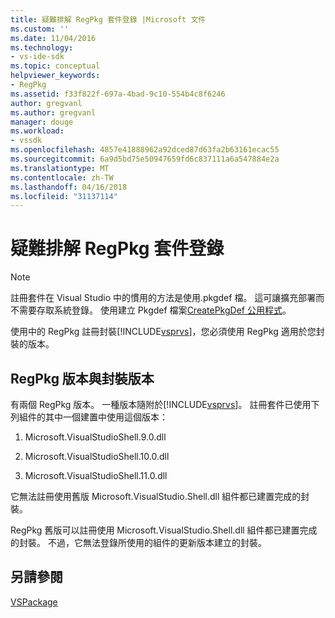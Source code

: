 ```yaml
---
title: 疑難排解 RegPkg 套件登錄 |Microsoft 文件
ms.custom: ''
ms.date: 11/04/2016
ms.technology:
- vs-ide-sdk
ms.topic: conceptual
helpviewer_keywords:
- RegPkg
ms.assetid: f33f822f-697a-4bad-9c10-554b4c8f6246
author: gregvanl
ms.author: gregvanl
manager: douge
ms.workload:
- vssdk
ms.openlocfilehash: 4857e41888962a92dced87d63fa2b63161ecac55
ms.sourcegitcommit: 6a9d5bd75e50947659fd6c837111a6a547884e2a
ms.translationtype: MT
ms.contentlocale: zh-TW
ms.lasthandoff: 04/16/2018
ms.locfileid: "31137114"
---
```

# <a name="troubleshooting-regpkg-package-registration"></a>疑難排解 RegPkg 套件登錄
> [!NOTE]
>  註冊套件在 Visual Studio 中的慣用的方法是使用.pkgdef 檔。 這可讓擴充部署而不需要存取系統登錄。 使用建立 Pkgdef 檔案[CreatePkgDef 公用程式](../../extensibility/internals/createpkgdef-utility.md)。  
  
 使用中的 RegPkg 註冊封裝[!INCLUDE[vsprvs](../../code-quality/includes/vsprvs_md.md)]，您必須使用 RegPkg 適用於您封裝的版本。  
  
## <a name="regpkg-versions-related-to-package-versions"></a>RegPkg 版本與封裝版本  
 有兩個 RegPkg 版本。 一種版本隨附於[!INCLUDE[vsprvs](../../code-quality/includes/vsprvs_md.md)]。 註冊套件已使用下列組件的其中一個建置中使用這個版本：  
  
1.  Microsoft.VisualStudioShell.9.0.dll  
  
2.  Microsoft.VisualStudioShell.10.0.dll  
  
3.  Microsoft.VisualStudioShell.11.0.dll  
  
 它無法註冊使用舊版 Microsoft.VisualStudio.Shell.dll 組件都已建置完成的封裝。  
  
 RegPkg 舊版可以註冊使用 Microsoft.VisualStudio.Shell.dll 組件都已建置完成的封裝。 不過，它無法登錄所使用的組件的更新版本建立的封裝。  
  
## <a name="see-also"></a>另請參閱  
 [VSPackage](../../extensibility/internals/vspackages.md)